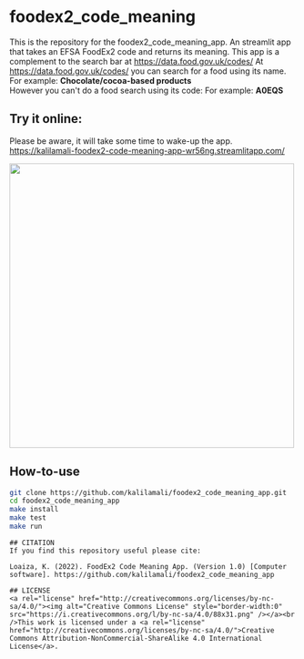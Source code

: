 # foodex2_code_meaning
This is the repository for the foodex2_code_meaning_app. An streamlit app that takes an EFSA FoodEx2 code and returns its meaning. This app is a complement to the search bar at https://data.food.gov.uk/codes/
At https://data.food.gov.uk/codes/ you can search for a food using its name. For example: **Chocolate/cocoa-based products**\
However you can't do a food search using its code: For example: **A0EQS**

## Try it online:
Please be aware, it will take some time to wake-up the app. 
https://kalilamali-foodex2-code-meaning-app-wr56ng.streamlitapp.com/

<img src="https://github.com/kalilamali/foodex2_code_meaning_app/blob/main/app_image.png" width="500"/>

## How-to-use
```bash
git clone https://github.com/kalilamali/foodex2_code_meaning_app.git
cd foodex2_code_meaning_app
make install
make test
make run
```

```
## CITATION
If you find this repository useful please cite:

Loaiza, K. (2022). FoodEx2 Code Meaning App. (Version 1.0) [Computer software]. https://github.com/kalilamali/foodex2_code_meaning_app

## LICENSE
<a rel="license" href="http://creativecommons.org/licenses/by-nc-sa/4.0/"><img alt="Creative Commons License" style="border-width:0" src="https://i.creativecommons.org/l/by-nc-sa/4.0/88x31.png" /></a><br />This work is licensed under a <a rel="license" href="http://creativecommons.org/licenses/by-nc-sa/4.0/">Creative Commons Attribution-NonCommercial-ShareAlike 4.0 International License</a>.
